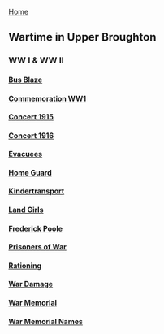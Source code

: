 [Home](https://simon-scmp.github.io/ubhistdocs/)


## Wartime in Upper Broughton
### WW I & WW II

#### [Bus Blaze](01.BusBlaze/Bus_Blaze.md)
#### [Commemoration WW1](02.Commemoration_WW1/Commemoration_WW1.md)
#### [Concert 1915](03.Concert1915/concert_1915.md)
#### [Concert 1916](04.Concert1916/Concert_1916.md)
#### [Evacuees](05.Evacuees/evacuees.md)
#### [Home Guard](06.HomeGuard/Home_Guard.md)
#### [Kindertransport](07.Kindertransport/Kindertransport.md)
#### [Land Girls](09.LandGirls/LandGirls.md)
#### [Frederick Poole](10.F_Poole.md)
#### [Prisoners of War](11.PoW/PoW.md)
#### [Rationing](12.Rationing/rationing.md)
#### [War Damage](13.War_Damage/War_Damage.md)
#### [War Memorial](14.WarMemorial/War_memorial.md)
#### [War Memorial Names](15.WarMemorialNames/warnames.md)
